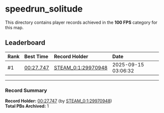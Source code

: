 # speedrun_solitude

This directory contains player records achieved in the **100 FPS** category for this map.

## Leaderboard

| Rank | Best Time | Record Holder | Date                |
| :--- | :-------- | :------------ | :------------------ |
| #1   | [00:27.747](./00027747_STEAM_0_1_29970948_20250915-030632.zip) | [STEAM_0:1:29970948](https://speedrun16.com/profile/STEAM_0:1:29970948)   | 2025-09-15 03:06:32 |

---

### Record Summary
**Record Holder:** [00:27.747](./00027747_STEAM_0_1_29970948_20250915-030632.zip) (by [STEAM_0:1:29970948](https://speedrun16.com/profile/STEAM_0:1:29970948))  
**Total PBs Archived:** 1